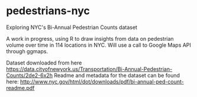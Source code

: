 # pedestrians-nyc
Exploring NYC's Bi-Annual Pedestrian Counts dataset

A work in progress, using R to draw insights from data on pedestrian volume over time in 114 locations in NYC. Will use a call to Google Maps API through ggmaps.

Dataset downloaded from here https://data.cityofnewyork.us/Transportation/Bi-Annual-Pedestrian-Counts/2de2-6x2h
Readme and metadata for the dataset can be found here: http://www.nyc.gov/html/dot/downloads/pdf/bi-annual-ped-count-readme.pdf

